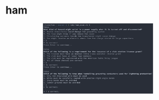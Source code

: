 # ham
<p align="center"><img src="https://github.com/nlc/ham/raw/master/screenshot2.png?raw=true" alt="Screenshot 2" width="300"></p>
